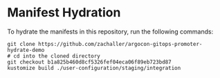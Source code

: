 # Manifest Hydration

To hydrate the manifests in this repository, run the following commands:

```shell
git clone https://github.com/zachaller/argocon-gitops-promoter-hydrate-demo
# cd into the cloned directory
git checkout b1a825b460d8cf5326fef04eca06f89eb723bd87
kustomize build ./user-configuration/staging/integration
```
